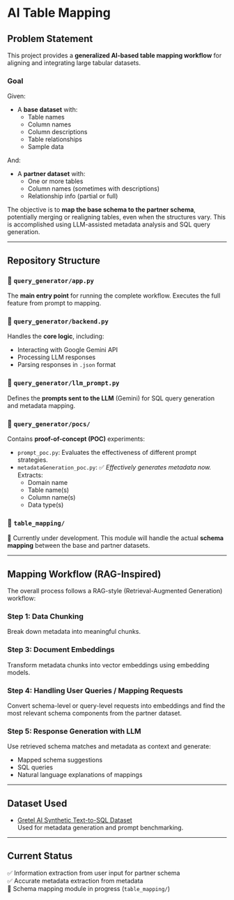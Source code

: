 # AI Table Mapping

## Problem Statement

This project provides a **generalized AI-based table mapping workflow** for aligning and integrating large tabular datasets.

### Goal

Given:
- A **base dataset** with:
  - Table names  
  - Column names  
  - Column descriptions  
  - Table relationships  
  - Sample data

And:
- A **partner dataset** with:
  - One or more tables  
  - Column names (sometimes with descriptions)  
  - Relationship info (partial or full)  

The objective is to **map the base schema to the partner schema**, potentially merging or realigning tables, even when the structures vary. This is accomplished using LLM-assisted metadata analysis and SQL query generation.

---

## Repository Structure

### 🔹 `query_generator/app.py`  
The **main entry point** for running the complete workflow. Executes the full feature from prompt to mapping.

### 🔹 `query_generator/backend.py`  
Handles the **core logic**, including:
- Interacting with Google Gemini API
- Processing LLM responses
- Parsing responses in `.json` format

### 🔹 `query_generator/llm_prompt.py`  
Defines the **prompts sent to the LLM** (Gemini) for SQL query generation and metadata mapping.

### 🔹 `query_generator/pocs/`  
Contains **proof-of-concept (POC)** experiments:
- `prompt_poc.py`: Evaluates the effectiveness of different prompt strategies.
- `metadataGeneration_poc.py`: ✅ *Effectively generates metadata now.* Extracts:
  - Domain name  
  - Table name(s)  
  - Column name(s)  
  - Data type(s)  

### 🔹 `table_mapping/`  
🔧 Currently under development. This module will handle the actual **schema mapping** between the base and partner datasets.

---

## Mapping Workflow (RAG-Inspired)

The overall process follows a RAG-style (Retrieval-Augmented Generation) workflow:

### Step 1: Data Chunking  
Break down metadata into meaningful chunks.

### Step 3: Document Embeddings  
Transform metadata chunks into vector embeddings using embedding models.

### Step 4: Handling User Queries / Mapping Requests  
Convert schema-level or query-level requests into embeddings and find the most relevant schema components from the partner dataset.

### Step 5: Response Generation with LLM  
Use retrieved schema matches and metadata as context and generate:
- Mapped schema suggestions  
- SQL queries  
- Natural language explanations of mappings  

---

## Dataset Used

- [Gretel AI Synthetic Text-to-SQL Dataset](https://huggingface.co/datasets/gretelai/synthetic_text_to_sql)  
Used for metadata generation and prompt benchmarking.

---

## Current Status

✅ Information extraction from user input for partner schema  
✅ Accurate metadata extraction from metadata  
🚧 Schema mapping module in progress (`table_mapping/`)  
